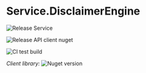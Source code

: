 # Service.DisclaimerEngine

![Release Service](https://github.com/MyJetWallet/Service.DisclaimerEngine/workflows/Release%20Service/badge.svg)

![Release API client nuget](https://github.com/MyJetWallet/Service.DisclaimerEngine/workflows/Release%20API%20client%20nuget/badge.svg)

![CI test build](https://github.com/MyJetWallet/Service.DisclaimerEngine/workflows/CI%20test%20build/badge.svg)

*Client library:* ![Nuget version](https://img.shields.io/nuget/v/MyJetWallet.Service.DisclaimerEngine.Client?label=MyJetWallet.Service.DisclaimerEngine.Client&style=social)

